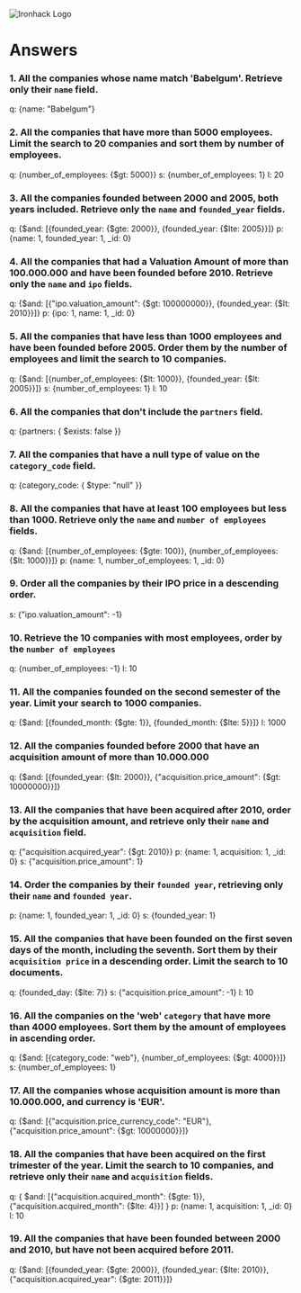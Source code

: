 ![Ironhack Logo](https://i.imgur.com/1QgrNNw.png)

# Answers

### 1. All the companies whose name match 'Babelgum'. Retrieve only their `name` field.

<!-- Your Code Goes Here -->
q: {name: "Babelgum"}

### 2. All the companies that have more than 5000 employees. Limit the search to 20 companies and sort them by **number of employees**.

<!-- Your Code Goes Here -->
q: {number_of_employees: {$gt: 5000}}
s: {number_of_employees: 1}
l: 20

### 3. All the companies founded between 2000 and 2005, both years included. Retrieve only the `name` and `founded_year` fields.

<!-- Your Code Goes Here -->
q: {$and: [{founded_year: {$gte: 2000}}, {founded_year: {$lte: 2005}}]}
p: {name: 1, founded_year: 1, _id: 0}

### 4. All the companies that had a Valuation Amount of more than 100.000.000 and have been founded before 2010. Retrieve only the `name` and `ipo` fields.

<!-- Your Code Goes Here -->
q: {$and: [{"ipo.valuation_amount": {$gt: 100000000}}, {founded_year: {$lt: 2010}}]}
p: {ipo: 1, name: 1, _id: 0}

### 5. All the companies that have less than 1000 employees and have been founded before 2005. Order them by the number of employees and limit the search to 10 companies.

<!-- Your Code Goes Here -->
q: {$and: [{number_of_employees: {$lt: 1000}}, {founded_year: {$lt: 2005}}]}
s: {number_of_employees: 1}
l: 10

### 6. All the companies that don't include the `partners` field.

<!-- Your Code Goes Here -->
q: {partners: { $exists: false }}

### 7. All the companies that have a null type of value on the `category_code` field.

<!-- Your Code Goes Here -->
q: {category_code: { $type: "null" }}

### 8. All the companies that have at least 100 employees but less than 1000. Retrieve only the `name` and `number of employees` fields.

<!-- Your Code Goes Here -->
q: {$and: [{number_of_employees: {$gte: 100}}, {number_of_employees: {$lt: 1000}}]}
p: {name: 1, number_of_employees: 1, _id: 0}

### 9. Order all the companies by their IPO price in a descending order.

<!-- Your Code Goes Here -->
s: {"ipo.valuation_amount": -1}

### 10. Retrieve the 10 companies with most employees, order by the `number of employees`

<!-- Your Code Goes Here -->
q: {number_of_employees: -1}
l: 10

### 11. All the companies founded on the second semester of the year. Limit your search to 1000 companies.

<!-- Your Code Goes Here -->
q: {$and: [{founded_month: {$gte: 1}}, {founded_month: {$lte: 5}}]}
l: 1000

### 12. All the companies founded before 2000 that have an acquisition amount of more than 10.000.000

<!-- Your Code Goes Here -->
q: {$and: [{founded_year: {$lt: 2000}}, {"acquisition.price_amount": {$gt: 10000000}}]}

### 13. All the companies that have been acquired after 2010, order by the acquisition amount, and retrieve only their `name` and `acquisition` field.

<!-- Your Code Goes Here -->
q: {"acquisition.acquired_year": {$gt: 2010}}
p: {name: 1, acquisition: 1, _id: 0}
s: {"acquisition.price_amount": 1}

### 14. Order the companies by their `founded year`, retrieving only their `name` and `founded year`.

<!-- Your Code Goes Here -->
p: {name: 1, founded_year: 1, _id: 0}
s: {founded_year: 1}

### 15. All the companies that have been founded on the first seven days of the month, including the seventh. Sort them by their `acquisition price` in a descending order. Limit the search to 10 documents.

<!-- Your Code Goes Here -->
q: {founded_day: {$lte: 7}}
s: {"acquisition.price_amount": -1}
l: 10

### 16. All the companies on the 'web' `category` that have more than 4000 employees. Sort them by the amount of employees in ascending order.

<!-- Your Code Goes Here -->
q: {$and: [{category_code: "web"}, {number_of_employees: {$gt: 4000}}]}
s: {number_of_employees: 1}

### 17. All the companies whose acquisition amount is more than 10.000.000, and currency is 'EUR'.

<!-- Your Code Goes Here -->
q: {$and: [{"acquisition.price_currency_code": "EUR"}, {"acquisition.price_amount": {$gt: 10000000}}]}

### 18. All the companies that have been acquired on the first trimester of the year. Limit the search to 10 companies, and retrieve only their `name` and `acquisition` fields.

<!-- Your Code Goes Here -->
q: { $and: [{"acquisition.acquired_month": {$gte: 1}}, {"acquisition.acquired_month": {$lte: 4}}] }
p: {name: 1, acquisition: 1, _id: 0}
l: 10

### 19. All the companies that have been founded between 2000 and 2010, but have not been acquired before 2011.

<!-- Your Code Goes Here -->
q: {$and: [{founded_year: {$gte: 2000}}, {founded_year: {$lte: 2010}}, {"acquisition.acquired_year": {$gte: 2011}}]}